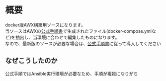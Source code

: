 # 概要

docker版AWX構築用ソースになります。<br/>
当ソースはAWXの[公式手順書](https://github.com/ansible/awx/blob/devel/INSTALL.md#docker-compose)で生成されたファイル(docker-compose.ymlなど)を抽出し、当環境に合わせて編集したものになります。<br/>
なので、最新版のソースが必要な場合は、[公式手順書](https://github.com/ansible/awx/blob/devel/INSTALL.md#docker-compose)に従って導入してください<br/>

## なぜこうしたのか

公式手順ではAnsible実行環境が必要なため、手順が複雑になりがち

